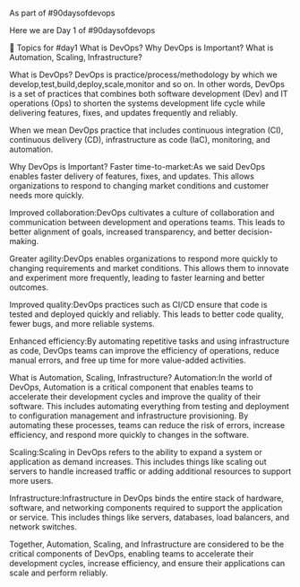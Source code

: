 As part of #90daysofdevops

Here we are Day 1 of #90daysofdevops

👣 Topics for #day1
What is DevOps?
Why DevOps is Important?
What is Automation, Scaling, Infrastructure?

What is DevOps?
DevOps is practice/process/methodology by which we develop,test,build,deploy,scale,monitor and so on.
In other words, DevOps is a set of practices that combines both software development (Dev) and IT operations (Ops) to shorten the systems development life cycle while delivering features, fixes, and updates frequently and reliably.

When we mean DevOps practice that includes continuous integration (CI), continuous delivery (CD), infrastructure as code (IaC), monitoring, and automation.

Why DevOps is Important?
Faster time-to-market:As we said DevOps enables faster delivery of features, fixes, and updates. This allows organizations to respond to changing market conditions and customer needs more quickly.

Improved collaboration:DevOps cultivates a culture of collaboration and communication between development and operations teams. This leads to better alignment of goals, increased transparency, and better decision-making.

Greater agility:DevOps enables organizations to respond more quickly to changing requirements and market conditions. This allows them to innovate and experiment more frequently, leading to faster learning and better outcomes.

Improved quality:DevOps practices such as CI/CD ensure that code is tested and deployed quickly and reliably. This leads to better code quality, fewer bugs, and more reliable systems.

Enhanced efficiency:By automating repetitive tasks and using infrastructure as code, DevOps teams can improve the efficiency of operations, reduce manual errors, and free up time for more value-added activities.

What is Automation, Scaling, Infrastructure?
Automation:In the world of DevOps, Automation is a critical component that enables teams to accelerate their development cycles and improve the quality of their software. This includes automating everything from testing and deployment to configuration management and infrastructure provisioning. By automating these processes, teams can reduce the risk of errors, increase efficiency, and respond more quickly to changes in the software.

Scaling:Scaling in DevOps refers to the ability to expand a system or application as demand increases. This includes things like scaling out servers to handle increased traffic or adding additional resources to support more users.

Infrastructure:Infrastructure in DevOps binds the entire stack of hardware, software, and networking components required to support the application or service. This includes things like servers, databases, load balancers, and network switches.

Together, Automation, Scaling, and Infrastructure are considered to be the critical components of DevOps, enabling teams to accelerate their development cycles, increase efficiency, and ensure their applications can scale and perform reliably.
